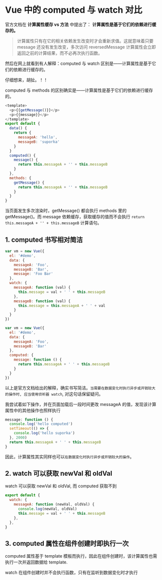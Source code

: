 # Vue 中的 computed 与 watch 对比
官方文档在 **计算属性缓存 vs 方法** 中提出了： **计算属性是基于它们的依赖进行缓存的。**

> 计算属性只有在它的相关依赖发生改变时才会重新求值。这就意味着只要 message 还没有发生改变，多次访问 reversedMessage 计算属性会立即返回之前的计算结果，而不必再次执行函数。

然后在网上就看到有人解释：computed 与 watch 区别是——计算属性是基于它们的依赖进行缓存的。

仔细想来，胡扯。！！

computed 与 methods 的区别确实是——计算属性是基于它们的依赖进行缓存的。
```js
<template>
  <p>{{getMessage()}}</p>
  <p>{{message}}</p>
</template>
export default {
  data() {
    return {
      messageA: 'hello',
      messageB: 'suporka'
    }
  }
  computed() {
    message() {
      return this.messageA + '' + this.messageB
    }
  },
  methods: {
    getMessage() {
      return this.messageA + '' + this.messageB
    }
  }
}
```

当页面发生多次渲染时，getMessage() 都会执行 methods 里的 getMessage()。而 message 依赖缓存，获取缓存的值而不会执行 `return this.messageA + '' + this.messageB` 计算语句。

## 1. computed 书写相对简洁
```js
var vm = new Vue({
  el: '#demo',
  data: {
    messageA: 'Foo',
    messageB: 'Bar',
    message: 'Foo Bar'
  },
  watch: {
    messageA: function (val) {
      this.message = val + ' ' + this.messageB
    },
    messageB: function (val) {
      this.message = this.messageA + ' ' + val
    }
  }
})
```
```js
var vm = new Vue({
  el: '#demo',
  data: {
    messageA: 'Foo',
    messageB: 'Bar'
  },
  computed: {
    message: function () {
      return this.messageA + ' ' + this.messageB
    }
  }
})
```
以上是官方文档给出的解释，确实书写简洁。`当需要在数据变化时执行异步或开销较大的操作时, 应当使用侦听器 watch`, 对这句话保留疑问。

我尝试着如下操作，并在页面加载后一段时间更改 messageA 的值，发现该计算属性中的其他操作也照样执行
```js
message: function () {
  console.log('hello computed')
  setTimeout(() => {
    console.log('hello suporka')
  }, 2000)
  return this.messageA + ' ' + this.messageB
}
```
因此，计算属性其实同样也可以`在数据变化时执行异步或开销较大的操作`。

## 2. watch 可以获取 newVal 和 oldVal
watch 可以获取 newVal 和 oldVal, 而 computed 获取不到
```js
export default {
  watch: {
    messageA: function (newVal, oldVal) {
      console.log(newVal, oldVal)
      this.message = val + ' ' + this.messageB
    },
  },
}
```

## 3. computed 属性在组件创建时即执行一次

computed 属性基于 template 模板而执行，因此在组件创建时，该计算属性也需执行一次并返回数据给 template.

watch 在组件创建时并不会执行函数，只有在监听到数据变化时才执行

